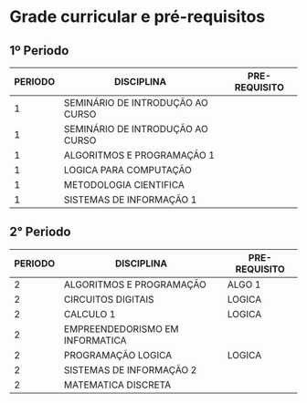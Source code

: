 # Grade curricular e pré-requisitos
## 1º Periodo

| PERIODO | DISCIPLINA | PRE-REQUISITO |
| -- | -- | -- |
| 1|SEMINÁRIO DE INTRODUÇÃO AO CURSO |  |
| 1 | SEMINÁRIO DE INTRODUÇÃO AO CURSO | |
| 1| ALGORITMOS E PROGRAMAÇÃO 1 |  |
| 1| LOGICA PARA COMPUTAÇÃO | |
| 1| METODOLOGIA CIENTIFICA|  |
| 1| SISTEMAS DE INFORMAÇÃO 1	 | | |

## 2° Periodo
| PERIODO | DISCIPLINA | PRE-REQUISITO |
| -- | -- | -- |
| 2|ALGORITMOS E PROGRAMAÇÃO | ALGO 1 |
| 2 | CIRCUITOS DIGITAIS |LOGICA |
| 2| CALCULO 1	 | LOGICA |
| 2| EMPREENDEDORISMO EM INFORMATICA	 | |
| 2| PROGRAMAÇÃO LOGICA | LOGICA |
| 2| SISTEMAS DE INFORMAÇÃO 2	 | | SI 1|
| 2| MATEMATICA DISCRETA | | SI 1|
